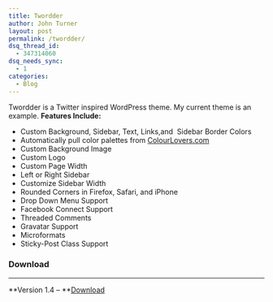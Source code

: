 ```yaml
---
title: Twordder
author: John Turner
layout: post
permalink: /twordder/
dsq_thread_id:
  - 347314060
dsq_needs_sync:
  - 1
categories:
  - Blog
---
```

Twordder is a Twitter inspired WordPress theme. My current theme is an example. **Features Include:**

  * Custom Background, Sidebar, Text, Links,and  Sidebar Border Colors
  * Automatically pull color palettes from [ColourLovers.com][1]
  * Custom Background Image
  * Custom Logo
  * Custom Page Width
  * Left or Right Sidebar
  * Customize Sidebar Width
  * Rounded Corners in Firefox, Safari, and iPhone
  * Drop Down Menu Support
  * Facebook Connect Support
  * Threaded Comments
  * Gravatar Support
  * Microformats
  * Sticky-Post Class Support

### Download

* * *

**Version 1.4 &#8211; **[Download][2]

 [1]: http://colourlovers.com
 [2]: http://wordpress.org/extend/themes/twordder